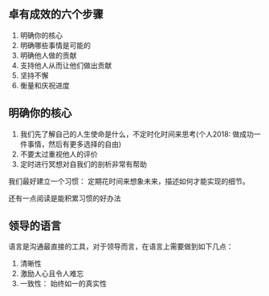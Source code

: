 ## 卓有成效的六个步骤

1. 明确你的核心
2. 明确哪些事情是可能的
3. 明确他人做的贡献
4. 支持他人从而让他们做出贡献
5. 坚持不懈
6. 衡量和庆祝进度

## 明确你的核心
1. 我们先了解自己的人生使命是什么，不定时化时间来思考(个人2018: 做成功一件事情，然后有更多选择的自由)
2. 不要太过重视他人的评价
3. 定时进行冥想对自我们的剖析非常有帮助


我们最好建立一个习惯： 定期花时间来想象未来，描述如何才能实现的细节。

还有一点阅读是能积累习惯的好办法

## 领导的语言
语言是沟通最直接的工具，对于领导而言，在语言上需要做到如下几点：
1. 清晰性
2. 激励人心且令人难忘
3. 一致性： 始终如一的真实性
